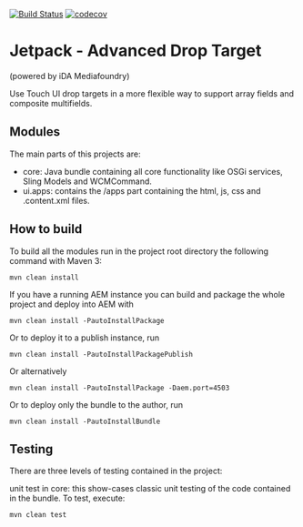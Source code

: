 [![Build Status](https://travis-ci.org/ida-mediafoundry/jetpack-advanced-drop-targets.svg?branch=master)](https://travis-ci.org/ida-mediafoundry/jetpack-advanced-drop-targets) [![codecov](https://codecov.io/gh/ida-mediafoundry/jetpack-advanced-drop-targets/branch/master/graph/badge.svg)](https://codecov.io/gh/ida-mediafoundry/jetpack-advanced-drop-targets)
# Jetpack - Advanced Drop Target
(powered by iDA Mediafoundry)

Use Touch UI drop targets in a more flexible way to support array fields and composite multifields.

## Modules

The main parts of this projects are:

* core: Java bundle containing all core functionality like OSGi services, Sling Models and WCMCommand.
* ui.apps: contains the /apps part containing the html, js, css and .content.xml files.


## How to build

To build all the modules run in the project root directory the following command with Maven 3:

    mvn clean install

If you have a running AEM instance you can build and package the whole project and deploy into AEM with  

    mvn clean install -PautoInstallPackage
    
Or to deploy it to a publish instance, run

    mvn clean install -PautoInstallPackagePublish
    
Or alternatively

    mvn clean install -PautoInstallPackage -Daem.port=4503

Or to deploy only the bundle to the author, run

    mvn clean install -PautoInstallBundle


## Testing

There are three levels of testing contained in the project:

unit test in core: this show-cases classic unit testing of the code contained in the bundle. To test, execute:

    mvn clean test
